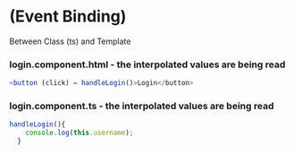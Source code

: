 # (Event Binding)

Between Class (ts) and Template


### login.component.html - the interpolated values are being read

```typescript
<button (click) = handleLogin()>Login</button>
```

### login.component.ts - the interpolated values are being read
```ts
handleLogin(){
    console.log(this.username);
  }

```


